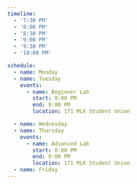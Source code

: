 ```yaml
---
timeline:
  - '7:30 PM'
  - '8:00 PM'
  - '8:30 PM'
  - '9:00 PM'
  - '9:30 PM'
  - '10:00 PM'

schedule:
  - name: Monday
  - name: Tuesday
    events:
      - name: Beginner Lab
        start: 8:00 PM
        end: 9:00 PM
        location: 171 MLK Student Union

  - name: Wednesday
  - name: Thursday
    events:
      - name: Advanced Lab
        start: 8:00 PM
        end: 9:00 PM
        location: 171 MLK Student Union
  - name: Friday
---
```


